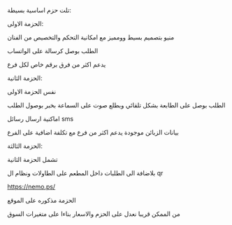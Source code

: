 تلت حزم اساسية بسيطة:

الحزمة الاولى:

منيو بتصميم بسيط وومميز مع امكانية التحكم والتخصيص من الفنان 

الطلب بوصل كرسالة على الواتساب

يدعم اكثر من فرق برقم خاص لكل فرع

الحزمة الثانية:

نفس الحزمة الاولى

الطلب بوصل على الطابعة بشكل تلقائي وبطلع صوت على السماعة بخبر بوصول الطلب

اماكنية ارسال رسائل sms 

بيانات الزبائن موجودة
يدعم اكثر من فرع مع تكلفة اضافية على الفرع 

الحزمة الثالثة:

تشمل الحزمة الثانية

بلاضافة الى الطلبات داخل المطعم على الطاولات ونظام ال qr 

https://nemo.ps/ 

الحزمة مذكوره على الموقع

من الممكن قريبا نعدل على الحزم والاسعار بناءا على متغيرات السوق